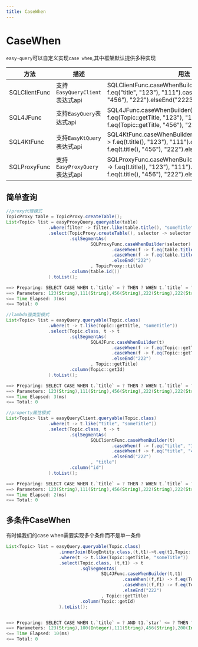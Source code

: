 ```yaml
---
title: CaseWhen
---
```



# CaseWhen
`easy-query`可以自定义实现`case when`,其中框架默认提供多种实现

方法  | 描述 | 用法  
--- | --- | --- 
SQLClientFunc | 支持`EasyQueryClient`表达式api  | SQLClientFunc.caseWhenBuilder(t).caseWhen(f -> f.eq("title", "123"), "111").caseWhen(f -> f.eq("title", "456"), "222").elseEnd("2223")
SQL4JFunc | 支持`EasyQuery`表达式api  | SQL4JFunc.caseWhenBuilder(o).caseWhen(f -> f.eq(Topic::getTitle, "123"), "111").caseWhen(f -> f.eq(Topic::getTitle, "456"), "222").elseEnd("2223")
SQL4KtFunc | 支持`EasyKtQuery`表达式api  | SQL4KtFunc.caseWhenBuilder(selector).caseWhen(f -> f.eq(t.title(), "123"), "111").caseWhen(f -> f.eq(t.title(), "456"), "222").elseEnd("2223")
SQLProxyFunc | 支持`EasyProxyQuery`表达式api   | SQLProxyFunc.caseWhenBuilder(selector).caseWhen(f -> f.eq(t.title(), "123"), "111").caseWhen(f -> f.eq(t.title(), "456"), "222").elseEnd("2223")


## 简单查询
```java
//proxy代理模式
TopicProxy table = TopicProxy.createTable();
List<Topic> list = easyProxyQuery.queryable(table)
                .where(filter -> filter.like(table.title(), "someTitle"))
                .select(TopicProxy.createTable(), selector -> selector
                        .sqlSegmentAs(
                                SQLProxyFunc.caseWhenBuilder(selector)
                                        .caseWhen(f -> f.eq(table.title(), "123"), "111")
                                        .caseWhen(f -> f.eq(table.title(), "456"), "222")
                                        .elseEnd("222")
                                , TopicProxy::title)
                        .column(table.id())
                ).toList();

==> Preparing: SELECT CASE WHEN t.`title` = ? THEN ? WHEN t.`title` = ? THEN ? ELSE ? END AS `title`,t.`id` FROM `t_topic` t WHERE t.`title` LIKE ?
==> Parameters: 123(String),111(String),456(String),222(String),222(String),%someTitle%(String)
<== Time Elapsed: 3(ms)
<== Total: 0

//lambda强类型模式
List<Topic> list = easyQuery.queryable(Topic.class)
                .where(t -> t.like(Topic::getTitle, "someTitle"))
                .select(Topic.class, t -> t
                        .sqlSegmentAs(
                                SQL4JFunc.caseWhenBuilder(t)
                                        .caseWhen(f -> f.eq(Topic::getTitle, "123"), "111")
                                        .caseWhen(f -> f.eq(Topic::getTitle, "456"), "222")
                                        .elseEnd("222")
                                , Topic::getTitle)
                        .column(Topic::getId)
                ).toList();

==> Preparing: SELECT CASE WHEN t.`title` = ? THEN ? WHEN t.`title` = ? THEN ? ELSE ? END AS `title`,t.`id` FROM `t_topic` t WHERE t.`title` LIKE ?
==> Parameters: 123(String),111(String),456(String),222(String),222(String),%someTitle%(String)
<== Time Elapsed: 3(ms)
<== Total: 0

//property属性模式
List<Topic> list = easyQueryClient.queryable(Topic.class)
                .where(t -> t.like("title", "someTitle"))
                .select(Topic.class, t -> t
                        .sqlSegmentAs(
                                SQLClientFunc.caseWhenBuilder(t)
                                        .caseWhen(f -> f.eq("title", "123"), "111")
                                        .caseWhen(f -> f.eq("title", "456"), "222")
                                        .elseEnd("222")
                                , "title")
                        .column("id")
                ).toList();

==> Preparing: SELECT CASE WHEN t.`title` = ? THEN ? WHEN t.`title` = ? THEN ? ELSE ? END AS `title`,t.`id` FROM `t_topic` t WHERE t.`title` LIKE ?
==> Parameters: 123(String),111(String),456(String),222(String),222(String),%someTitle%(String)
<== Time Elapsed: 2(ms)
<== Total: 0
```

## 多条件CaseWhen
有时候我们的case when需要实现多个条件而不是单一条件
```java
List<Topic> list = easyQuery.queryable(Topic.class)
                    .innerJoin(BlogEntity.class,(t,t1)->t.eq(t1,Topic::getId,BlogEntity::getId))
                    .where(t -> t.like(Topic::getTitle, "someTitle"))
                    .select(Topic.class, (t,t1) -> t
                            .sqlSegmentAs(
                                    SQL4JFunc.caseWhenBuilder(t,t1)
                                            .caseWhen((f,f1) -> f.eq(Topic::getTitle, "123").then(f1).le(BlogEntity::getStar,100), "111")
                                            .caseWhen((f,f1) -> f.eq(Topic::getTitle, "456").then(f1).ge(BlogEntity::getStar,200), "222")
                                            .elseEnd("222")
                                    , Topic::getTitle)
                            .column(Topic::getId)
                    ).toList();


==> Preparing: SELECT CASE WHEN t.`title` = ? AND t1.`star` <= ? THEN ? WHEN t.`title` = ? AND t1.`star` >= ? THEN ? ELSE ? END AS `title`,t.`id` FROM `t_topic` t INNER JOIN `t_blog` t1 ON t1.`deleted` = ? AND t.`id` = t1.`id` WHERE t.`title` LIKE ?
==> Parameters: 123(String),100(Integer),111(String),456(String),200(Integer),222(String),222(String),false(Boolean),%someTitle%(String)
<== Time Elapsed: 10(ms)
<== Total: 0
```